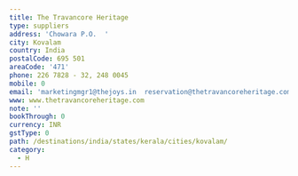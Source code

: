 ```yaml
---
title: The Travancore Heritage
type: suppliers
address: 'Chowara P.O.  '
city: Kovalam
country: India
postalCode: 695 501
areaCode: '471'
phone: 226 7828 - 32, 248 0045
mobile: 0
email: 'marketingmgr1@thejoys.in  reservation@thetravancoreheritage.com  '
www: www.thetravancoreheritage.com
note: ''
bookThrough: 0
currency: INR
gstType: 0
path: /destinations/india/states/kerala/cities/kovalam/
category:
  - H
---
```


